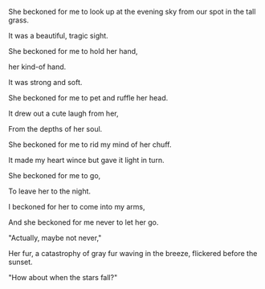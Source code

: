 She beckoned for me to look up at the evening sky from our spot in the tall grass.

It was a beautiful, tragic sight. 

She beckoned for me to hold her hand, 

her kind-of hand. 

It was strong and soft. 

She beckoned for me to pet and ruffle her head. 

It drew out a cute laugh from her,

From the depths of her soul. 

She beckoned for me to rid my mind of her chuff. 

It made my heart wince but gave it light in turn.

She beckoned for me to go, 

To leave her to the night.

I beckoned for her to come into my arms,

And she beckoned for me never to let her go.

"Actually, maybe not never,"

Her fur, a catastrophy of gray fur waving in the breeze, flickered before the sunset.

"How about when the stars fall?"